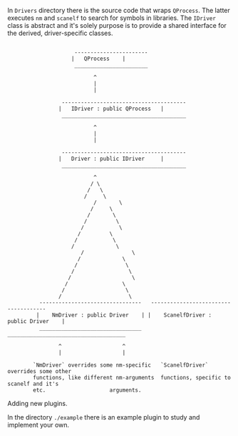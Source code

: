 In `Drivers` directory there is the source code that wraps `QProcess`. The latter executes `nm` and `scanelf` to search
for symbols in libraries. The `IDriver` class is abstract and it's solely purpose is to provide a shared interface for
the derived, driver-specific classes.

```

					 -----------------------
					|	QProcess	|
					 _______________________

						   ^
						   |
						   |

				 ---------------------------------------
				|  	IDriver : public QProcess 	|
				 _______________________________________

					 	   ^
					 	   |
					 	   |

				 ---------------------------------------
				|	Driver : public IDriver		|
				 _______________________________________

						   ^
						  / \
						 /   \
						/     \
					       /       \
					      /		\
					     /		 \
					    /		  \
					   /		   \
					  /		    \
					 /		     \
					/		      \
				       /		       \
				      /				\
				     /				 \
				    /				  \
				   /				   \
				  /				    \
				 /				     \
				/				      \
		  --------------------------------   -------------------------------------
		 |    NmDriver : public Driver    | |    ScanelfDriver : public Driver    |
		  ________________________________   _____________________________________

				^					^
				|					|

		`NmDriver` overrides some nm-specific	`ScanelfDriver` overrides some other
		functions, like different nm-arguments	functions, specific to scanelf and it's
		etc.					arguments.
```

Adding new plugins.

In the directory `./example` there is an example plugin to study and implement your own.
